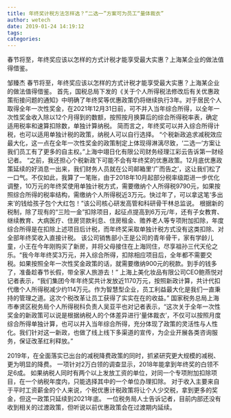 ```yaml
---
title: 年终奖计税方法怎样选？“二选一”方案可为员工“量体裁衣”
author: wetech
date: 2019-01-24 14:19:12
tags: 
categories: 
---
```

春节将至，年终奖应该以怎样的方式计税才能享受最大实惠？上海某企业的做法值得借鉴。
<!-- more -->
邹臻杰
春节将至，年终奖应该以怎样的方式计税才能享受最大实惠？上海某企业的做法值得借鉴。
首先，国税总局下发的《关于个人所得税法修改后有关优惠政策衔接问题的通知》中明确了年终奖等优惠政策仍将继续执行3年。对于居民个人取得全年一次性奖金，在2021年12月31日前，可不并入当年综合所得，以全年一次性奖金收入除以12个月得到的数额，按照按月换算后的综合所得税率表，确定适用税率和速算扣除数，单独计算纳税。
简而言之，年终奖可以并入综合所得计税，也可以适用单独计税的政策，纳税人可以自行选择。
“个税新政追求减税效应最大化，这一点在全年一次性奖金的政策制定上体现得淋漓尽致，‘二选一’方案让我们员工有了更多的自主权。”上海中翊日化有限公司财务经理江彩云告诉第一财经记者。
“之前，我还担心个税新政下可能不会有年终奖的优惠政策。12月底优惠政策延续的好消息一出来，我们财务人员就在公司邮箱里‘广而告之’，这让我们松了一口气。不仅如此，我算了一笔账，由于2018年10月起部分税率级距进一步优化调整，10万元的年终奖使用单独计税方式，需要缴纳个人所得税9790元，如果按照综合所得的税率结构，需缴纳个人所得税近3万元。快过年了，可以拿这笔‘多出来’的钱给孩子包个大红包！”该公司核心研发高管和科研骨干林总监说。
根据新的税制，除了现有的“三险一金”扣除项目，起征点提高到6万元/年，还有子女教育、继续教育、大病医疗、住房贷款利息、住房租金、赡养老人等专项附加扣除，年度综合所得是在扣除上述项目后计税，而年终奖采取单独计税方式没有这类扣除、对全部年终奖收入直接计税。
该公司销售部小王是公司的青年骨干，家有学龄儿童，小王在今年刚购买了新房，并将父母接住在上海同住，尽享祖孙三代天伦之乐。“我今年年终奖3万元，并入综合所得，扣除相应项目后，全年都不需要交税。如果按照全年一次性奖金政策的话，就需要缴纳900元的税款。到手的钱多了，准备趁春节长假，带全家人旅游去！”
上海上美化妆品有限公司CEO鲍燕悦对记者表示，“我们集团今年年终奖共计发放近1170万元，按照新政计算，共计代扣代缴个人所得税减少约114万元。作为智慧型企业，员工利益最大化是我们一直秉持的管理之道。这次个税改革让员工获得了实实在在的收益。”
国家税务总局上海市奉贤区税务局个人所得税科负责人吴亚平也对记者表示，“这次关于全年一次性奖金的新政策可以说是根据纳税人的个体差异进行‘量体裁衣’，不仅可以按照月度综合所得单独计算，也可以并入当年综合所得，充分体现了政策的灵活性与人性化。我们针对这一新政，也做了线上线下多渠道的宣传，为企业开展各类咨询服务，保证改革红利释放。”
 
 
2019年，在全面落实已出台的减税降费政策的同时，抓紧研究更大规模的减税、更为明显的降费。
一项针对2万白领的调查显示，2018年能拿到年终奖的白领不足6成。
如果纳税人同时有两个以上发放工资的单位，对同一个专项附加扣除项目，在一个纳税年度内，只能选择其中的一个单位办理扣除。
对于收入主要来自于平时工资薪金的个人来说，个税优惠计税政策将让个人少交税，拿到更多的奖金，但这一政策只延续到2021年底。
一位税务局人士告诉记者，目前内部还没有收到相关的过渡政策，但听说以前优惠政策会在过渡期内延续。
